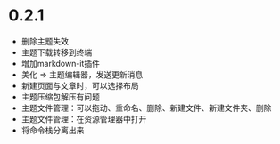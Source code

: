 # 0.2.1

- 删除主题失效
- 主题下载转移到终端
- 增加markdown-it插件
- 美化 => 主题编辑器，发送更新消息
- 新建页面与文章时，可以选择布局
- 主题压缩包解压有问题
- 主题文件管理：可以拖动、重命名、删除、新建文件、新建文件夹、删除
- 主题文件管理：在资源管理器中打开
- 将命令栈分离出来